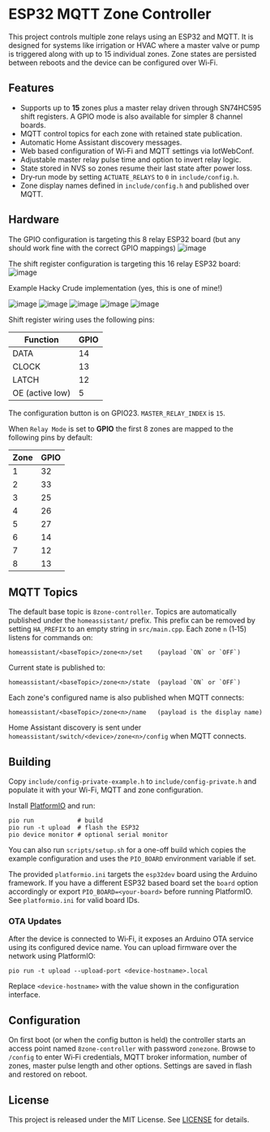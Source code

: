 # ESP32 MQTT Zone Controller

This project controls multiple zone relays using an ESP32 and MQTT. It is designed for systems like irrigation or HVAC where a master valve or pump is triggered along with up to 15 individual zones. Zone states are persisted between reboots and the device can be configured over Wi‑Fi.

## Features

- Supports up to **15** zones plus a master relay driven through SN74HC595 shift registers. A GPIO mode is also available for simpler 8 channel boards.
- MQTT control topics for each zone with retained state publication.
- Automatic Home Assistant discovery messages.
- Web based configuration of Wi‑Fi and MQTT settings via IotWebConf.
- Adjustable master relay pulse time and option to invert relay logic.
- State stored in NVS so zones resume their last state after power loss.
- Dry‑run mode by setting `ACTUATE_RELAYS` to `0` in `include/config.h`.
- Zone display names defined in `include/config.h` and published over MQTT.

## Hardware

The GPIO configuration is targeting this 8 relay ESP32 board (but any should work fine with the correct GPIO mappings)
![image](https://github.com/user-attachments/assets/2a5ab7c2-74e4-4811-a08b-7ef5923f3de3)

The shift register configuration is targeting this 16 relay ESP32 board:
![image](https://github.com/user-attachments/assets/8cf27e2f-2b09-4340-9b8b-3ca27deb4131)

Example Hacky Crude implementation (yes, this is one of mine!)

![image](https://github.com/user-attachments/assets/c4e541f4-674f-409d-98e6-ddceb3e50d6d)
![image](https://github.com/user-attachments/assets/58b11896-cf07-40e4-b8a4-cac35bb5c93a)
![image](https://github.com/user-attachments/assets/2fcf734a-7838-4372-8aaa-86bb81c576b6)
![image](https://github.com/user-attachments/assets/ba1d5e8e-7ea0-4f31-9fcd-a9db3452e254)
![image](https://github.com/user-attachments/assets/73a0ada8-4132-4bd9-b6ea-69926773fad0)

Shift register wiring uses the following pins:

| Function | GPIO |
|---------|-----|
| DATA    | 14  |
| CLOCK   | 13  |
| LATCH   | 12  |
| OE (active low) | 5 |

The configuration button is on GPIO23. `MASTER_RELAY_INDEX` is `15`.

When `Relay Mode` is set to **GPIO** the first 8 zones are mapped to the
following pins by default:

| Zone | GPIO |
|-----|-----|
| 1 | 32 |
| 2 | 33 |
| 3 | 25 |
| 4 | 26 |
| 5 | 27 |
| 6 | 14 |
| 7 | 12 |
| 8 | 13 |

## MQTT Topics

The default base topic is `8zone-controller`. Topics are automatically published under the `homeassistant/` prefix. This prefix can be removed by setting `HA_PREFIX` to an empty string in `src/main.cpp`. Each zone `n` (1‑15) listens for commands on:

```
homeassistant/<baseTopic>/zone<n>/set    (payload `ON` or `OFF`)
```

Current state is published to:

```
homeassistant/<baseTopic>/zone<n>/state  (payload `ON` or `OFF`)
```

Each zone's configured name is also published when MQTT connects:

```
homeassistant/<baseTopic>/zone<n>/name   (payload is the display name)
```

Home Assistant discovery is sent under `homeassistant/switch/<device>/zone<n>/config` when MQTT connects.

## Building

Copy `include/config-private-example.h` to `include/config-private.h` and populate it with your Wi-Fi, MQTT and zone configuration.

Install [PlatformIO](https://platformio.org) and run:

```
pio run            # build
pio run -t upload  # flash the ESP32
pio device monitor # optional serial monitor
```

You can also run `scripts/setup.sh` for a one-off build which copies the example configuration and uses the `PIO_BOARD` environment variable if set.

The provided `platformio.ini` targets the `esp32dev` board using the Arduino framework. If you have a different ESP32 based board set the `board` option accordingly or export `PIO_BOARD=<your-board>` before running PlatformIO. See `platformio.ini` for valid board IDs.

### OTA Updates

After the device is connected to Wi‑Fi, it exposes an Arduino OTA service using
its configured device name. You can upload firmware over the network using
PlatformIO:

```
pio run -t upload --upload-port <device-hostname>.local
```

Replace `<device-hostname>` with the value shown in the configuration interface.

## Configuration

On first boot (or when the config button is held) the controller starts an access point named `8zone-controller` with password `zonezone`. Browse to `/config` to enter Wi‑Fi credentials, MQTT broker information, number of zones, master pulse length and other options. Settings are saved in flash and restored on reboot.

## License

This project is released under the MIT License. See [LICENSE](LICENSE) for details.
